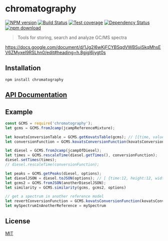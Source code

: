 # chromatography

  [![NPM version][npm-image]][npm-url]
  [![Build Status][travis-image]][travis-url]
  [![Test coverage][coveralls-image]][coveralls-url]
  [![Dependency Status][daviddm-image]][daviddm-url]
  [![npm download][download-image]][download-url]

> Tools for storing, search and analyze GC/MS spectra

https://docs.google.com/document/d/1Jg2l6wKjFCYBSqdVWBSujSkqMhsEV6ZMyxeI9RSLhn0/edit#heading=h.8gjgl6jygt0s

## Installation

`npm install chromatography`

## [API Documentation](https://cheminfo-js.github.io/chromatography/)

## Example

```js
const GCMS = require('chromatography');
let gcms = GCMS.fromJcamp(jcampReferenceMixture);

let kovatsConversionTable = GCMS.getKovatsTable(gcms); // [{time, value}, ]
let conversionFunction = GCMS.kovatsConversionFunction(kovatsConversionTable, {});

let diesel = GCMS.fromJcamp(jcampOfDiesel);
let times = GCMS.rescaleTime(diesel.getTimes(), conversionFunction);
diesel.setTimes(times);
// diesel.rescaleTime(conversionFunction);

let peaks = GCMS.getPeaks(diesel, options);
let dieselJSON = diesel.toJSON(options); // [ {time:12, height:12, width: 3, mass: [{mass, intensity}]} ]
let gcms2 = GCMS.fromJSON(anotherDieselJSON);
let similarity = GCMS.similarity(gcms, gcms2, options)

// get a spectrum in another reference model
let revertConversionFunction = GCMS.kovatsConversionFunction(kovatsConversionTable, {revert: true});
let mySpectrumInAnotherReference = mySpectrum
```

## License

[MIT](./LICENSE)

[npm-image]: https://badge.fury.io/js/chromatography.svg
[npm-url]: https://npmjs.org/package/chromatography
[travis-image]: https://travis-ci.org/cheminfo-js/chromatography.svg?branch=master
[travis-url]: https://travis-ci.org/cheminfo-js/chromatography
[coveralls-image]: https://img.shields.io/coveralls/cheminfo-js/chromatography.svg?style=flat-square
[coveralls-url]: https://coveralls.io/github/cheminfo-js/chromatography
[daviddm-image]: https://david-dm.org/cheminfo-js/chromatography.svg?theme=shields.io
[daviddm-url]: https://david-dm.org/cheminfo-js/chromatography
[download-image]: https://img.shields.io/npm/dm/chromatography.svg?style=flat-square
[download-url]: https://npmjs.org/package/chromatography